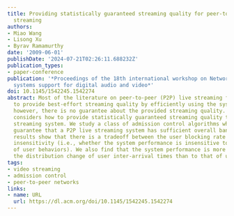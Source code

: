 ```yaml
---
title: Providing statistically guaranteed streaming quality for peer-to-peer live
  streaming
authors:
- Miao Wang
- Lisong Xu
- Byrav Ramamurthy
date: '2009-06-01'
publishDate: '2024-07-21T02:26:11.688232Z'
publication_types:
- paper-conference
publication: '*Proceedings of the 18th international workshop on Network and operating
  systems support for digital audio and video*'
doi: 10.1145/1542245.1542274
abstract: Most of the literature on peer-to-peer (P2P) live streaming focuses on how
  to provide best-effort streaming quality by efficiently using the system bandwidth;
  however, there is no guarantee about the provided streaming quality. This paper
  considers how to provide statistically guaranteed streaming quality to a P2P live
  streaming system. We study a class of admission control algorithms which statistically
  guarantee that a P2P live streaming system has sufficient overall bandwidth. Our
  results show that there is a tradeoff between the user blocking rate and user-behavior
  insensitivity (i.e., whether the system performance is insensitive to the fine statistics
  of user behaviors). We also find that the system performance is more sensitive to
  the distribution change of user inter-arrival times than to that of user lifetimes.
tags:
- video streaming
- admission control
- peer-to-peer networks
links:
- name: URL
  url: https://dl.acm.org/doi/10.1145/1542245.1542274
---
```

